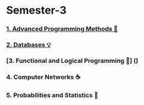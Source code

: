 # Semester-3
### [1. Advanced Programming Methods 🌸](https://github.com/biancabotezatu2909/Advanced-Programming-Methods)
### [2. Databases 💡]()
### [3. Functional and Logical Programming 🍕] ()
### 4. Computer Networks ☕
### 5. Probabilities and Statistics 📌
